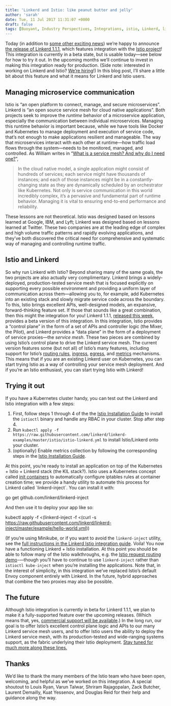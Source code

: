 ```yaml
---
title: 'Linkerd and Istio: like peanut butter and jelly'
author: 'sarah'
date: Tue, 11 Jul 2017 11:31:07 +0000
draft: false
tags: [Buoyant, Industry Perspectives, Integrations, istio, Linkerd, linkerd, service mesh, Tutorials &amp; How-To's]
---
```


Today (in addition to [some other exciting news](https://buoyant.io/2017/07/11/buoyant-and-benchmark/)) we’re happy to announce [the release of Linkerd 1.1.1](https://github.com/linkerd/linkerd/releases/tag/1.1.1), which features integration with the [Istio project](http://istio.io)! This integration is currently in a beta state, but is usable today—see below for how to try it out. In the upcoming months we’ll continue to invest in making this integration ready for production. (Side note: interested in working on Linkerd and Istio? [We’re hiring](https://buoyant.io/careers/)!) In this blog post, I’ll share a little bit about this feature and what it means for Linkerd and Istio users.

## Managing microservice communication

Istio is “an open platform to connect, manage, and secure microservices”. Linkerd is “an open source service mesh for cloud native applications”. Both projects seek to improve the _runtime_ behavior of a microservice application, especially the communication between individual microservices. Managing this runtime behavior is important because, while we have tools like Docker and Kubernetes to manage deployment and execution of service code, that’s not enough to make applications resilient and manageable. The way that microservices interact with each other at runtime—how traffic load flows through the system—needs to be monitored, managed, and controlled. As William writes in “[What is a service mesh? And why do I need one?](https://buoyant.io/2017/04/25/whats-a-service-mesh-and-why-do-i-need-one/)”,

> In the cloud native model, a single application might consist of hundreds of services; each service might have thousands of instances; and each of those instances might be in a constantly-changing state as they are dynamically scheduled by an orchestrator like Kubernetes. Not only is service communication in this world incredibly complex, it’s a pervasive and fundamental part of runtime behavior. Managing it is vital to ensuring end-to-end performance and reliability.

These lessons are not theoretical. Istio was designed based on lessons learned at Google, IBM, and Lyft; Linkerd was designed based on lessons learned at Twitter. These two companies are at the leading edge of complex and high volume traffic patterns and rapidly evolving applications, and they’ve both discovered the critical need for comprehensive and systematic way of managing and controlling runtime traffic.

## Istio and Linkerd

So why run Linkerd with Istio? Beyond sharing many of the same goals, the two projects are also actually very complimentary. Linkerd brings a widely-deployed, production-tested service mesh that is focused explicitly on supporting every possible environment and providing a uniform layer of communication across them—allowing you to, for example, add Kubernetes into an existing stack and slowly migrate service code across the boundary. To this, Istio brings excellent APIs, well-designed models, an expansive, forward-thinking feature set. If those that sounds like a great combination, then this might the integration for you! Linkerd 1.1.1, [released this week](https://github.com/linkerd/linkerd/releases/tag/1.1.1), provides a beta version of this integration. In this integration, Istio provides a “control plane” in the form of a set of APIs and controller logic (the Mixer, the Pilot), and Linkerd provides a “data plane” in the form of a deployment of service proxies—the _service mesh_. These two pieces are combined by using Istio’s control plane to drive the Linkerd service mesh. The current version features some (but not all) of Istio’s many features, including support for Istio’s [routing rules](https://istio.io/docs/tasks/traffic-management/request-routing.html), [ingress](https://istio.io/docs/tasks/traffic-management/ingress.html), [egress](https://istio.io/docs/tasks/traffic-management/egress.html), and [metrics](https://istio.io/docs/tasks/telemetry/metrics-logs.html) mechanisms. This means that if you are an existing Linkerd user on Kubernetes, you can start trying Istio as a way of controlling your service mesh deployment. And if you’re an Istio enthusiast, you can start trying Istio with Linkerd!

## Trying it out

If you have a Kubernetes cluster handy, you can test out the Linkerd and Istio integration with a few steps:

1.  First, follow steps 1 through 4 of the the [Istio Installation Guide](https://istio.io/docs/tasks/installing-istio.html) to install the `istioctl` binary and handle any RBAC in your cluster. Stop after step 4.
2.  Run `kubectl apply -f https://raw.githubusercontent.com/linkerd/linkerd-examples/master/istio/istio-linkerd.yml` to install Istio/Linkerd onto your cluster.
3.  (optionally) Enable metrics collection by following the corresponding steps in the [Istio Installation Guide](https://istio.io/docs/tasks/installing-istio.html#enabling-metrics-collection).

At this point, you’re ready to install an application on top of the Kubernetes + Istio + Linkerd stack (the KIL stack?). Istio uses a Kubernetes concept called [init containers](https://kubernetes.io/docs/concepts/workloads/pods/init-containers/) to automatically configure iptables rules at container creation time; we provide a handy utility to automate this process for Linkerd called \`linkerd-inject\`. You can install it with:

go get github.com/linkerd/linkerd-inject

And then use it to deploy your app like so:

kubectl apply -f <(linkerd-inject -f <(curl -s https://raw.githubusercontent.com/linkerd/linkerd-inject/master/example/hello-world.yml))

(If you’re using Minikube, or if you want to avoid the `linkerd-inject` utility, see the [full instructions in the Linkerd Istio integration guide](https://linkerd.io/getting-started/istio/). Voila! You now have a functioning Linkerd + Istio installation. At this point you should be able to follow many of the Istio walkthroughs, e.g. the [Istio request routing demo](https://istio.io/docs/tasks/traffic-management/request-routing.html)-—though you’ll have to continue to use `linkerd-inject` rather than `istioctl kube-inject` when you’re installing the applications. Note that, in the interest of simplicity, in this integration we’ve replaced Istio’s default Envoy component entirely with Linkerd. In the future, hybrid approaches that combine the two proxies may also be possible.

## The future

Although Istio integration is currently in beta for Linkerd 1.1.1, we plan to make it a fully-supported feature over the upcoming releases. (Which means that, yes, [commercial support will be available](https://info.buoyant.io/linkerd/enterprise).) In the long run, our goal is to offer Istio’s excellent control plane logic and APIs to our many Linkerd service mesh users, and to offer Istio users the ability to deploy the Linkerd service mesh, with its production-tested and wide-ranging systems support, as the fabric underlying their Istio deployment. [Stay tuned for much more along these lines.](https://info.buoyant.io/newsletter)

## Thanks

We’d like to thank the many members of the Istio team who have been open, welcoming, and helpful as we’ve worked on this integration. A special shoutout to Louis Ryan, Varun Talwar, Shriram Rajagopalan, Zack Butcher, Laurent Demailly, Kuat Yessenov, and Douglas Reid for their help and guidance along the way.
